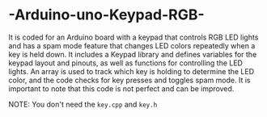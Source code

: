 # -Arduino-uno-Keypad-RGB-
It is coded for an Arduino board with a keypad that controls RGB LED lights and has a spam mode feature that changes LED colors repeatedly when a key is held down. It includes a Keypad library and defines variables for the keypad layout and pinouts, as well as functions for controlling the LED lights. An array is used to track which key is holding to determine the LED color, and the code checks for key presses and toggles spam mode.
It is important to note that this code is not perfect and can be improved. 

NOTE: You don't need the ``key.cpp`` and ``key.h``
